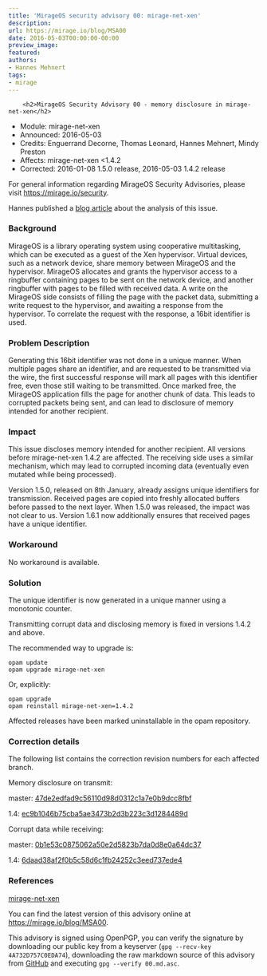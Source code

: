 ```yaml
---
title: 'MirageOS security advisory 00: mirage-net-xen'
description:
url: https://mirage.io/blog/MSA00
date: 2016-05-03T00:00:00-00:00
preview_image:
featured:
authors:
- Hannes Mehnert
tags:
- mirage
---
```



        <h2>MirageOS Security Advisory 00 - memory disclosure in mirage-net-xen</h2>
<ul>
<li>Module:       mirage-net-xen
</li>
<li>Announced:    2016-05-03
</li>
<li>Credits:      Enguerrand Decorne, Thomas Leonard, Hannes Mehnert, Mindy Preston
</li>
<li>Affects:      mirage-net-xen &lt;1.4.2
</li>
<li>Corrected:    2016-01-08 1.5.0 release, 2016-05-03 1.4.2 release
</li>
</ul>
<p>For general information regarding MirageOS Security Advisories,
please visit <a href="https://mirage.io/security">https://mirage.io/security</a>.</p>
<p>Hannes published a <a href="https://hannes.nqsb.io/Posts/BadRecordMac">blog article</a> about
the analysis of this issue.</p>
<h3>Background</h3>
<p>MirageOS is a library operating system using cooperative multitasking, which can
be executed as a guest of the Xen hypervisor.  Virtual devices, such as a
network device, share memory between MirageOS and the hypervisor.  MirageOS
allocates and grants the hypervisor access to a ringbuffer containing pages to
be sent on the network device, and another ringbuffer with pages to be filled
with received data.  A write on the MirageOS side consists of filling the page
with the packet data, submitting a write request to the hypervisor, and awaiting
a response from the hypervisor.  To correlate the request with the response, a
16bit identifier is used.</p>
<h3>Problem Description</h3>
<p>Generating this 16bit identifier was not done in a unique manner.  When multiple
pages share an identifier, and are requested to be transmitted via the wire, the
first successful response will mark all pages with this identifier free, even
those still waiting to be transmitted.  Once marked free, the MirageOS
application fills the page for another chunk of data.  This leads to corrupted
packets being sent, and can lead to disclosure of memory intended for another
recipient.</p>
<h3>Impact</h3>
<p>This issue discloses memory intended for another recipient.  All versions before
mirage-net-xen 1.4.2 are affected.  The receiving side uses a similar mechanism,
which may lead to corrupted incoming data (eventually even mutated while being
processed).</p>
<p>Version 1.5.0, released on 8th January, already assigns unique identifiers for
transmission.  Received pages are copied into freshly allocated buffers before
passed to the next layer.  When 1.5.0 was released, the impact was not clear to
us.  Version 1.6.1 now additionally ensures that received pages have a unique
identifier.</p>
<h3>Workaround</h3>
<p>No workaround is available.</p>
<h3>Solution</h3>
<p>The unique identifier is now generated in a unique manner using a monotonic
counter.</p>
<p>Transmitting corrupt data and disclosing memory is fixed in versions 1.4.2 and
above.</p>
<p>The recommended way to upgrade is:</p>
<pre><code class="language-bash">opam update
opam upgrade mirage-net-xen
</code></pre>
<p>Or, explicitly:</p>
<pre><code class="language-bash">opam upgrade
opam reinstall mirage-net-xen=1.4.2
</code></pre>
<p>Affected releases have been marked uninstallable in the opam repository.</p>
<h3>Correction details</h3>
<p>The following list contains the correction revision numbers for each
affected branch.</p>
<p>Memory disclosure on transmit:</p>
<p>master: <a href="https://github.com/mirage/mirage-net-xen/commit/47de2edfad9c56110d98d0312c1a7e0b9dcc8fbf">47de2edfad9c56110d98d0312c1a7e0b9dcc8fbf</a></p>
<p>1.4: <a href="https://github.com/mirage/mirage-net-xen/commit/ec9b1046b75cba5ae3473b2d3b223c3d1284489d">ec9b1046b75cba5ae3473b2d3b223c3d1284489d</a></p>
<p>Corrupt data while receiving:</p>
<p>master: <a href="https://github.com/mirage/mirage-net-xen/commit/0b1e53c0875062a50e2d5823b7da0d8e0a64dc37">0b1e53c0875062a50e2d5823b7da0d8e0a64dc37</a></p>
<p>1.4: <a href="https://github.com/mirage/mirage-net-xen/commit/6daad38af2f0b5c58d6c1fb24252c3eed737ede4">6daad38af2f0b5c58d6c1fb24252c3eed737ede4</a></p>
<h3>References</h3>
<p><a href="https://github.com/mirage/mirage-net-xen">mirage-net-xen</a></p>
<p>You can find the latest version of this advisory online at
<a href="https://mirage.io/blog/MSA00">https://mirage.io/blog/MSA00</a>.</p>
<p>This advisory is signed using OpenPGP, you can verify the signature
by downloading our public key from a keyserver (<code>gpg --recv-key 4A732D757C0EDA74</code>),
downloading the raw markdown source of this advisory from <a href="https://raw.githubusercontent.com/mirage/mirage-www/master/tmpl/advisories/00.txt.asc">GitHub</a>
and executing <code>gpg --verify 00.md.asc</code>.</p>

      
